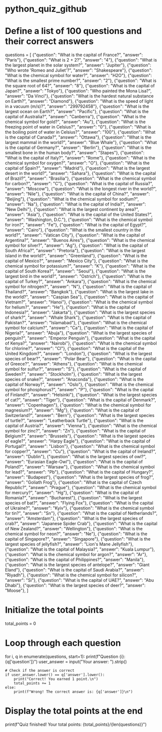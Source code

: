 # python_quiz_github
# Define a list of 100 questions and their correct answers
questions = [
    {"question": "What is the capital of France?", "answer": "Paris"},
    {"question": "What is 2 + 2?", "answer": "4"},
    {"question": "What is the largest planet in the solar system?", "answer": "Jupiter"},
    {"question": "Who wrote 'Romeo and Juliet'?", "answer": "Shakespeare"},
    {"question": "What is the chemical symbol for water?", "answer": "H2O"},
    {"question": "What is the smallest prime number?", "answer": "2"},
    {"question": "What is the square root of 64?", "answer": "8"},
    {"question": "What is the capital of Japan?", "answer": "Tokyo"},
    {"question": "Who painted the Mona Lisa?", "answer": "Da Vinci"},
    {"question": "What is the hardest natural substance on Earth?", "answer": "Diamond"},
    {"question": "What is the speed of light in a vacuum (m/s)?", "answer": "299792458"},
    {"question": "What is the largest ocean on Earth?", "answer": "Pacific"},
    {"question": "What is the capital of Australia?", "answer": "Canberra"},
    {"question": "What is the chemical symbol for gold?", "answer": "Au"},
    {"question": "What is the freezing point of water in Celsius?", "answer": "0"},
    {"question": "What is the boiling point of water in Celsius?", "answer": "100"},
    {"question": "What is the capital of Canada?", "answer": "Ottawa"},
    {"question": "What is the largest mammal in the world?", "answer": "Blue Whale"},
    {"question": "What is the capital of Germany?", "answer": "Berlin"},
    {"question": "What is the smallest bone in the human body?", "answer": "Stapes"},
    {"question": "What is the capital of Italy?", "answer": "Rome"},
    {"question": "What is the chemical symbol for oxygen?", "answer": "O"},
    {"question": "What is the capital of Spain?", "answer": "Madrid"},
    {"question": "What is the largest desert in the world?", "answer": "Sahara"},
    {"question": "What is the capital of Brazil?", "answer": "Brasilia"},
    {"question": "What is the chemical symbol for carbon?", "answer": "C"},
    {"question": "What is the capital of Russia?", "answer": "Moscow"},
    {"question": "What is the longest river in the world?", "answer": "Nile"},
    {"question": "What is the capital of China?", "answer": "Beijing"},
    {"question": "What is the chemical symbol for sodium?", "answer": "Na"},
    {"question": "What is the capital of India?", "answer": "New Delhi"},
    {"question": "What is the largest continent by area?", "answer": "Asia"},
    {"question": "What is the capital of the United States?", "answer": "Washington, D.C."},
    {"question": "What is the chemical symbol for iron?", "answer": "Fe"},
    {"question": "What is the capital of Egypt?", "answer": "Cairo"},
    {"question": "What is the smallest country in the world?", "answer": "Vatican City"},
    {"question": "What is the capital of Argentina?", "answer": "Buenos Aires"},
    {"question": "What is the chemical symbol for silver?", "answer": "Ag"},
    {"question": "What is the capital of South Africa?", "answer": "Pretoria"},
    {"question": "What is the largest island in the world?", "answer": "Greenland"},
    {"question": "What is the capital of Mexico?", "answer": "Mexico City"},
    {"question": "What is the chemical symbol for potassium?", "answer": "K"},
    {"question": "What is the capital of South Korea?", "answer": "Seoul"},
    {"question": "What is the largest bird in the world?", "answer": "Ostrich"},
    {"question": "What is the capital of Turkey?", "answer": "Ankara"},
    {"question": "What is the chemical symbol for nitrogen?", "answer": "N"},
    {"question": "What is the capital of Thailand?", "answer": "Bangkok"},
    {"question": "What is the largest lake in the world?", "answer": "Caspian Sea"},
    {"question": "What is the capital of Vietnam?", "answer": "Hanoi"},
    {"question": "What is the chemical symbol for helium?", "answer": "He"},
    {"question": "What is the capital of Indonesia?", "answer": "Jakarta"},
    {"question": "What is the largest species of shark?", "answer": "Whale Shark"},
    {"question": "What is the capital of Pakistan?", "answer": "Islamabad"},
    {"question": "What is the chemical symbol for calcium?", "answer": "Ca"},
    {"question": "What is the capital of Nigeria?", "answer": "Abuja"},
    {"question": "What is the largest species of penguin?", "answer": "Emperor Penguin"},
    {"question": "What is the capital of Kenya?", "answer": "Nairobi"},
    {"question": "What is the chemical symbol for chlorine?", "answer": "Cl"},
    {"question": "What is the capital of the United Kingdom?", "answer": "London"},
    {"question": "What is the largest species of bear?", "answer": "Polar Bear"},
    {"question": "What is the capital of Greece?", "answer": "Athens"},
    {"question": "What is the chemical symbol for sulfur?", "answer": "S"},
    {"question": "What is the capital of Sweden?", "answer": "Stockholm"},
    {"question": "What is the largest species of snake?", "answer": "Anaconda"},
    {"question": "What is the capital of Norway?", "answer": "Oslo"},
    {"question": "What is the chemical symbol for phosphorus?", "answer": "P"},
    {"question": "What is the capital of Finland?", "answer": "Helsinki"},
    {"question": "What is the largest species of cat?", "answer": "Tiger"},
    {"question": "What is the capital of Denmark?", "answer": "Copenhagen"},
    {"question": "What is the chemical symbol for magnesium?", "answer": "Mg"},
    {"question": "What is the capital of Switzerland?", "answer": "Bern"},
    {"question": "What is the largest species of turtle?", "answer": "Leatherback Turtle"},
    {"question": "What is the capital of Austria?", "answer": "Vienna"},
    {"question": "What is the chemical symbol for zinc?", "answer": "Zn"},
    {"question": "What is the capital of Belgium?", "answer": "Brussels"},
    {"question": "What is the largest species of eagle?", "answer": "Harpy Eagle"},
    {"question": "What is the capital of Portugal?", "answer": "Lisbon"},
    {"question": "What is the chemical symbol for copper?", "answer": "Cu"},
    {"question": "What is the capital of Ireland?", "answer": "Dublin"},
    {"question": "What is the largest species of owl?", "answer": "Eurasian Eagle-Owl"},
    {"question": "What is the capital of Poland?", "answer": "Warsaw"},
    {"question": "What is the chemical symbol for lead?", "answer": "Pb"},
    {"question": "What is the capital of Hungary?", "answer": "Budapest"},
    {"question": "What is the largest species of frog?", "answer": "Goliath Frog"},
    {"question": "What is the capital of Czech Republic?", "answer": "Prague"},
    {"question": "What is the chemical symbol for mercury?", "answer": "Hg"},
    {"question": "What is the capital of Romania?", "answer": "Bucharest"},
    {"question": "What is the largest species of bat?", "answer": "Flying Fox"},
    {"question": "What is the capital of Ukraine?", "answer": "Kyiv"},
    {"question": "What is the chemical symbol for tin?", "answer": "Sn"},
    {"question": "What is the capital of Netherlands?", "answer": "Amsterdam"},
    {"question": "What is the largest species of crab?", "answer": "Japanese Spider Crab"},
    {"question": "What is the capital of New Zealand?", "answer": "Wellington"},
    {"question": "What is the chemical symbol for neon?", "answer": "Ne"},
    {"question": "What is the capital of Singapore?", "answer": "Singapore"},
    {"question": "What is the largest species of jellyfish?", "answer": "Lion's Mane Jellyfish"},
    {"question": "What is the capital of Malaysia?", "answer": "Kuala Lumpur"},
    {"question": "What is the chemical symbol for argon?", "answer": "Ar"},
    {"question": "What is the capital of Philippines?", "answer": "Manila"},
    {"question": "What is the largest species of antelope?", "answer": "Giant Eland"},
    {"question": "What is the capital of Saudi Arabia?", "answer": "Riyadh"},
    {"question": "What is the chemical symbol for silicon?", "answer": "Si"},
    {"question": "What is the capital of UAE?", "answer": "Abu Dhabi"},
    {"question": "What is the largest species of deer?", "answer": "Moose"},
]

# Initialize the total points
total_points = 0

# Loop through each question
for i, q in enumerate(questions, start=1):
    print(f"Question {i}: {q['question']}")
    user_answer = input("Your answer: ").strip()

    # Check if the answer is correct
    if user_answer.lower() == q['answer'].lower():
        print("Correct! You earned 1 point.\n")
        total_points += 1
    else:
        print(f"Wrong! The correct answer is: {q['answer']}\n")

# Display the total points at the end
print(f"Quiz finished! Your total points: {total_points}/{len(questions)}")
